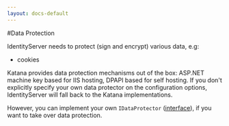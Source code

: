 ```yaml
---
layout: docs-default
---
```


#Data Protection

IdentityServer needs to protect (sign and encrypt) various data, e.g:

* cookies

Katana provides data protection mechanisms out of the box: ASP.NET machine key based for IIS hosting, DPAPI based for self hosting. If you don't explicitly specify your own data protector on the configuration options, IdentityServer will fall back to the Katana implementations.

However, you can implement your own `IDataProtector` ([interface](https://github.com/thinktecture/Thinktecture.IdentityServer.v3/blob/master/source%2FCore%2FConfiguration%2FIDataProtector.cs)), if you want to take over data protection.